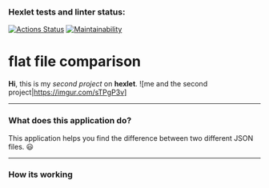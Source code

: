 ### Hexlet tests and linter status:
[![Actions Status](https://github.com/tramacore/java-project-71/actions/workflows/hexlet-check.yml/badge.svg)](https://github.com/tramacore/java-project-71/actions)
[![Maintainability](https://api.codeclimate.com/v1/badges/049c0ce9104310d33f94/maintainability)](https://codeclimate.com/github/tramacore/java-project-71/maintainability)
# flat file comparison
**Hi**, this is my *second project* on **hexlet**.
![me and the second project|https://imgur.com/sTPgP3v]
__________________________________________________
### What does this application do?
This application helps you find the difference between two different JSON files. :smiley:
__________________________________________________
### How its working
